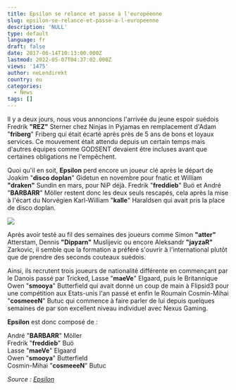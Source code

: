 ```yaml
---
title: Epsilon se relance et passe à l'européenne
slug: epsilon-se-relance-et-passe-a-l-europeenne
description: 'NULL'
type: default
language: fr
draft: false
date: 2017-06-14T10:13:00.000Z
lastmod: 2022-05-07T04:37:02.000Z
views: '1475'
author: neLendirekt
country: eu
categories:
  - News
tags: []
---
```

Il y a deux jours, nous vous annoncions l'arrivée du jeune espoir suédois Fredrik **"REZ"** Sterner chez Ninjas in Pyjamas en remplacement d'Adam "**friberg**" Friberg qui était écarté après près de 5 ans de bons et loyaux services. Ce mouvement était attendu depuis un certain temps mais d'autres équipes comme GODSENT devaient être incluses avant que certaines obligations ne l'empêchent.

Quoi qu'il en soit, **Epsilon** perd encore un joueur clé après le départ de Joakim "**disco doplan**" Gidetun en novembre pour fnatic et William **"draken"** Sundin en mars, pour NiP déjà. Fredrik "**freddieb**" Buö et André "**BARBARR**" Möller restent donc les deux seuls rescapés, cela après la mise à l'écart du Norvégien Karl-William "**kalle**" Haraldsen qui avait pris la place de disco doplan.

![](/storage/images/59410c0d0c09f_14783388521838jpeg.jpeg)

Après avoir testé au fil des semaines des joueurs comme Simon **"atter"** Atterstam, Dennis **"Dipparn"** Muslijevic ou encore Aleksandr **"jayzaR"** Zarkovic, il semble que la formation a préféré s'ouvrir à l'international plutôt que de prendre des seconds couteaux suédois.

Ainsi, ils recrutent trois joueurs de nationalité différente en commençant par le Danois passé par Tricked, Lasse "**maeVe**" Elgaard, puis le Britannique Owen "**smooya**" Butterfield qui avait donné un coup de main à Flipsid3 pour une compétition aux Etats-unis l'an passé et enfin le Roumain Cosmin-Mihai "**cosmeeeN**" Butuc qui commence à faire parler de lui depuis quelques semaines de par son excellent niveau individuel avec Nexus Gaming.

**Epsilon** est donc composé de : 

André "**BARBARR**" Möller  
Fredrik "**freddieb**" Buö  
Lasse "**maeVe**" Elgaard  
Owen "**smooya**" Butterfield  
Cosmin-Mihai "**cosmeeeN**" Butuc

_Source : [Epsilon](http://www.epsilon-esports.fr/news/unveilling-the-new-main-csgo-team/)_
